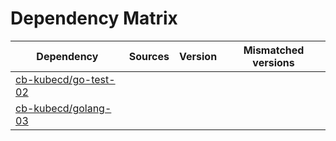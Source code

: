 # Dependency Matrix

Dependency | Sources | Version | Mismatched versions
---------- | ------- | ------- | -------------------
[cb-kubecd/go-test-02](https://github.com/cb-kubecd/go-test-02.git) |  | []() | 
[cb-kubecd/golang-03](https://github.com/cb-kubecd/golang-03.git) |  | []() | 
